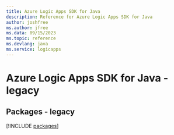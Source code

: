 ```yaml
---
title: Azure Logic Apps SDK for Java
description: Reference for Azure Logic Apps SDK for Java
author: joshfree
ms.author: jfree
ms.data: 09/15/2023
ms.topic: reference
ms.devlang: java
ms.service: logicapps
---
```

# Azure Logic Apps SDK for Java - legacy
## Packages - legacy
[!INCLUDE [packages](logic-apps-index.md)]